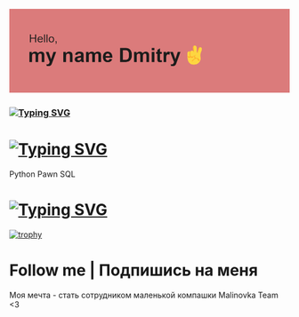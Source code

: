 [![Header | Шапка](https://github.com/FenixLaz/FenixLaz/blob/main/header.png)](https://vk.com/chudin.dima)

### [![Typing SVG](https://readme-typing-svg.herokuapp.com?color=%2336BCF7&lines=I+am+Novice+developer+python)](https://git.io/typing-svg)

# [![Typing SVG](https://readme-typing-svg.herokuapp.com?color=%2336BCF7&lines=Languages+and+tools)](https://git.io/typing-svg)

Python
Pawn
SQL

# [![Typing SVG](https://readme-typing-svg.herokuapp.com?color=%2336BCF7&lines=My+achievements)](https://git.io/typing-svg)
[![trophy](https://github-profile-trophy.vercel.app/?username=ryo-ma&theme=gruvbox)](https://vk.com/chudin.dima)

# Follow me | Подпишись на меня

Моя мечта - стать сотрудником маленькой компашки Malinovka Team <3



